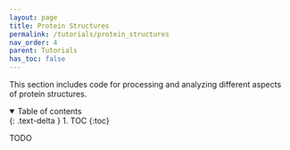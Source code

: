 ```yaml
---
layout: page
title: Protein Structures
permalink: /tutorials/protein_structures
nav_order: 4
parent: Tutorials
has_toc: false
---
```


This section includes code for processing and analyzing different aspects of protein structures. 

<details open markdown="block">
  <summary>
    Table of contents
  </summary>
  {: .text-delta }
1. TOC
{:toc}
</details>

TODO

